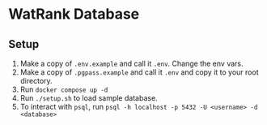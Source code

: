 # WatRank Database

## Setup
1. Make a copy of `.env.example` and call it `.env`. Change the env vars.
2. Make a copy of `.pgpass.example` and call it `.env` and copy it to your root directory.
3. Run `docker compose up -d`
4. Run `./setup.sh` to load sample database.
5. To interact with `psql`, run `psql -h localhost -p 5432 -U <username> -d <database>`
